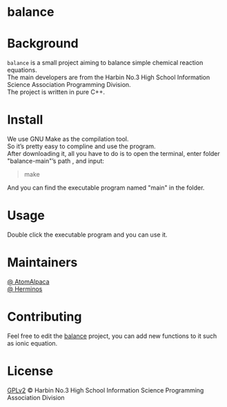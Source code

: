 # balance
# Background
` balance ` is a small project aiming to balance simple chemical reaction equations.<br>
The main developers are from the Harbin No.3 High School Information Science Association Programming Division.<br>
The project is written in pure C++.<br>

# Install
We use GNU Make as the compilation tool.<br>
So it’s pretty easy to compline and use the program.<br>
After downloading it, all you have to do is to open the terminal, enter folder "balance-main"’s path  , and input:<br>

 > make<br>

 And you can find the executable program named "main" in the folder.<br>
 
 # Usage
 Double click the executable program and you can use it.<br>
 
 # Maintainers
 
 [@ AtomAlpaca](https://github.com/AtomAlpaca)<br>
 [@ Herminos](https://github.com/Herminos)<br>
 
 # Contributing
 
 Feel free to edit the [balance](https://github.com/H3Z-Open-Source-Community/balance/tree/main) project, you can add new functions to it such as ionic equation.<br>
 
 # License
 
 [GPLv2](http://www.gnu.de/documents/gpl-2.0.en.html) © Harbin No.3 High School Information Science Programming Association Division
 
